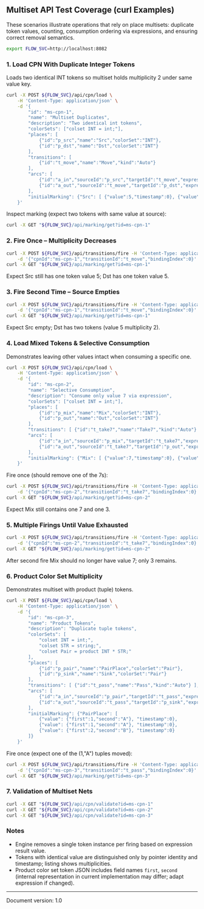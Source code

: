 ## Multiset API Test Coverage (curl Examples)

These scenarios illustrate operations that rely on place multisets: duplicate token values, counting, consumption ordering via expressions, and ensuring correct removal semantics.

```sh
export FLOW_SVC=http://localhost:8082
```

### 1. Load CPN With Duplicate Integer Tokens
Loads two identical INT tokens so multiset holds multiplicity 2 under same value key.
```sh
curl -X POST ${FLOW_SVC}/api/cpn/load \
	-H 'Content-Type: application/json' \
	-d '{
		"id": "ms-cpn-1",
		"name": "Multiset Duplicates",
		"description": "Two identical int tokens",
		"colorSets": ["colset INT = int;"],
		"places": [
			{"id":"p_src","name":"Src","colorSet":"INT"},
			{"id":"p_dst","name":"Dst","colorSet":"INT"}
		],
		"transitions": [
			{"id":"t_move","name":"Move","kind":"Auto"}
		],
		"arcs": [
			{"id":"a_in","sourceId":"p_src","targetId":"t_move","expression":"x","direction":"IN"},
			{"id":"a_out","sourceId":"t_move","targetId":"p_dst","expression":"x","direction":"OUT"}
		],
		"initialMarking": {"Src": [ {"value":5,"timestamp":0}, {"value":5,"timestamp":0} ]}
	}'
```
Inspect marking (expect two tokens with same value at source):
```sh
curl -X GET "${FLOW_SVC}/api/marking/get?id=ms-cpn-1"
```

### 2. Fire Once – Multiplicity Decreases
```sh
curl -X POST ${FLOW_SVC}/api/transitions/fire -H 'Content-Type: application/json' \
	-d '{"cpnId":"ms-cpn-1","transitionId":"t_move","bindingIndex":0}'
curl -X GET "${FLOW_SVC}/api/marking/get?id=ms-cpn-1"
```
Expect Src still has one token value 5; Dst has one token value 5.

### 3. Fire Second Time – Source Empties
```sh
curl -X POST ${FLOW_SVC}/api/transitions/fire -H 'Content-Type: application/json' \
	-d '{"cpnId":"ms-cpn-1","transitionId":"t_move","bindingIndex":0}'
curl -X GET "${FLOW_SVC}/api/marking/get?id=ms-cpn-1"
```
Expect Src empty; Dst has two tokens (value 5 multiplicity 2).

### 4. Load Mixed Tokens & Selective Consumption
Demonstrates leaving other values intact when consuming a specific one.
```sh
curl -X POST ${FLOW_SVC}/api/cpn/load \
	-H 'Content-Type: application/json' \
	-d '{
		"id": "ms-cpn-2",
		"name": "Selective Consumption",
		"description": "Consume only value 7 via expression",
		"colorSets": ["colset INT = int;"],
		"places": [
			{"id":"p_mix","name":"Mix","colorSet":"INT"},
			{"id":"p_out","name":"Out","colorSet":"INT"}
		],
		"transitions": [ {"id":"t_take7","name":"Take7","kind":"Auto"} ],
		"arcs": [
			{"id":"a_in","sourceId":"p_mix","targetId":"t_take7","expression":"7","direction":"IN"},
			{"id":"a_out","sourceId":"t_take7","targetId":"p_out","expression":"7","direction":"OUT"}
		],
		"initialMarking": {"Mix": [ {"value":7,"timestamp":0}, {"value":3,"timestamp":0}, {"value":7,"timestamp":0} ]}
	}'
```
Fire once (should remove one of the 7s):
```sh
curl -X POST ${FLOW_SVC}/api/transitions/fire -H 'Content-Type: application/json' \
	-d '{"cpnId":"ms-cpn-2","transitionId":"t_take7","bindingIndex":0}'
curl -X GET "${FLOW_SVC}/api/marking/get?id=ms-cpn-2"
```
Expect Mix still contains one 7 and one 3.

### 5. Multiple Firings Until Value Exhausted
```sh
curl -X POST ${FLOW_SVC}/api/transitions/fire -H 'Content-Type: application/json' \
	-d '{"cpnId":"ms-cpn-2","transitionId":"t_take7","bindingIndex":0}'
curl -X GET "${FLOW_SVC}/api/marking/get?id=ms-cpn-2"
```
After second fire Mix should no longer have value 7; only 3 remains.

### 6. Product Color Set Multiplicity
Demonstrates multiset with product (tuple) tokens.
```sh
curl -X POST ${FLOW_SVC}/api/cpn/load \
	-H 'Content-Type: application/json' \
	-d '{
		"id": "ms-cpn-3",
		"name": "Product Tokens",
		"description": "Duplicate tuple tokens",
		"colorSets": [
			"colset INT = int;",
			"colset STR = string;",
			"colset Pair = product INT * STR;"
		],
		"places": [
			{"id":"p_pair","name":"PairPlace","colorSet":"Pair"},
			{"id":"p_sink","name":"Sink","colorSet":"Pair"}
		],
		"transitions": [ {"id":"t_pass","name":"Pass","kind":"Auto"} ],
		"arcs": [
			{"id":"a_in","sourceId":"p_pair","targetId":"t_pass","expression":"tuple(x,y)","direction":"IN"},
			{"id":"a_out","sourceId":"t_pass","targetId":"p_sink","expression":"tuple(x,y)","direction":"OUT"}
		],
		"initialMarking": {"PairPlace": [
			{"value": {"first":1,"second":"A"}, "timestamp":0},
			{"value": {"first":1,"second":"A"}, "timestamp":0},
			{"value": {"first":2,"second":"B"}, "timestamp":0}
		]}
	}'
```
Fire once (expect one of the (1,"A") tuples moved):
```sh
curl -X POST ${FLOW_SVC}/api/transitions/fire -H 'Content-Type: application/json' \
	-d '{"cpnId":"ms-cpn-3","transitionId":"t_pass","bindingIndex":0}'
curl -X GET "${FLOW_SVC}/api/marking/get?id=ms-cpn-3"
```

### 7. Validation of Multiset Nets
```sh
curl -X GET "${FLOW_SVC}/api/cpn/validate?id=ms-cpn-1"
curl -X GET "${FLOW_SVC}/api/cpn/validate?id=ms-cpn-2"
curl -X GET "${FLOW_SVC}/api/cpn/validate?id=ms-cpn-3"
```

### Notes
- Engine removes a single token instance per firing based on expression result value.
- Tokens with identical value are distinguished only by pointer identity and timestamp; listing shows multiplicities.
- Product color set token JSON includes field names `first`, `second` (internal representation in current implementation may differ; adapt expression if changed).

---
Document version: 1.0
